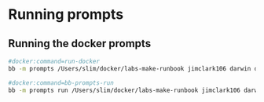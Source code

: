 # Running prompts

## Running the docker prompts

```sh
#docker:command=run-docker
bb -m prompts /Users/slim/docker/labs-make-runbook jimclark106 darwin docker
```

```sh
#docker:command=bb-prompts-run
bb -m prompts run /Users/slim/docker/labs-make-runbook jimclark106 darwin dockerfiles
```

